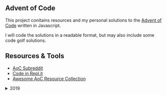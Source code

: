 ## Advent of Code
This project conitains resources and my personal solutions to the [Advent of Code](https://adventofcode.com/) written in Javascript.

I will code the solutions in a readable format, but may also include some code golf solutions. 

## Resources & Tools
- [AoC Subreddit](https://www.reddit.com/r/adventofcode/)
- [Code in Repl.it](https://repl.it/@anncancode/advent-of-code-play)
- [Awesome AoC Resource Collection](https://github.com/Bogdanp/awesome-advent-of-code)

<details>
  <summary>2019</summary>
```--- Day 1: The Tyranny of the Rocket Equation ---
Santa has become stranded at the edge of the Solar System while delivering presents to other planets! To accurately calculate his position in space, safely align his warp drive, and return to Earth in time to save Christmas, he needs you to bring him measurements from fifty stars.

Collect stars by solving puzzles. Two puzzles will be made available on each day in the Advent calendar; the second puzzle is unlocked when you complete the first. Each puzzle grants one star. Good luck!

The Elves quickly load you into a spacecraft and prepare to launch.

At the first Go / No Go poll, every Elf is Go until the Fuel Counter-Upper. They haven't determined the amount of fuel required yet.

Fuel required to launch a given module is based on its mass. Specifically, to find the fuel required for a module, take its mass, divide by three, round down, and subtract 2.

For example:

For a mass of 12, divide by 3 and round down to get 4, then subtract 2 to get 2.
For a mass of 14, dividing by 3 and rounding down still yields 4, so the fuel required is also 2.
For a mass of 1969, the fuel required is 654.
For a mass of 100756, the fuel required is 33583.
The Fuel Counter-Upper needs to know the total fuel requirement. To find it, individually calculate the fuel needed for the mass of each module (your puzzle input), then add together all the fuel values.

What is the sum of the fuel requirements for all of the modules on your spacecraft?
``` </details>